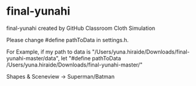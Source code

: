# final-yunahi
final-yunahi created by GitHub Classroom
Cloth Simulation

Please change #define pathToData in settings.h.


For Example, if my path to data is  "/Users/yuna.hiraide/Downloads/final-yunahi-master/data", let "#define pathToData /Users/yuna.hiraide/Downloads/final-yunahi-master/"



Shapes & Sceneview -> Superman/Batman
